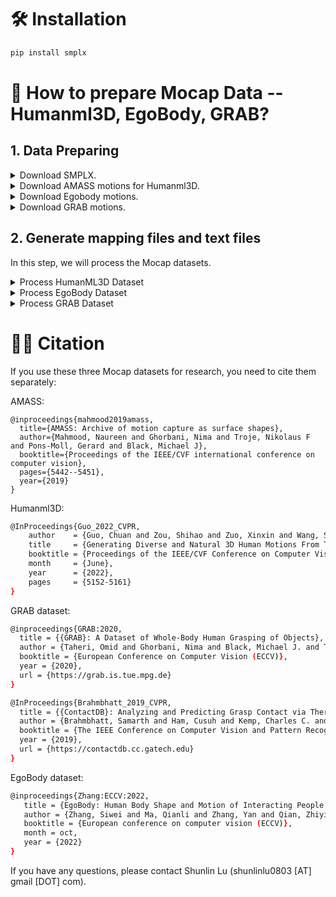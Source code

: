 

# 🛠️ Installation

```bash
pip install smplx
```

# 🚀 How to prepare Mocap Data --Humanml3D, EgoBody, GRAB?

## 1. Data Preparing


<details>
<summary>Download SMPLX.</summary>

Download SMPL-X model from [SMPL-X_v1.1](https://smpl-x.is.tue.mpg.de/download.php). Then place all the models under `./body_model/`. The `./body_model/` folder tree should be:

```bash
./body_models

├── smplx
│   ├── SMPLX_FEMALE.npz
│   ├── SMPLX_FEMALE.pkl
│   ├── SMPLX_MALE.npz
│   ├── SMPLX_MALE.pkl
│   ├── SMPLX_NEUTRAL.npz
│   └── SMPLX_NEUTRAL.pkl
```

</details>


<details>
<summary>Download AMASS motions for Humanml3D.</summary>

  - Download [AMASS](https://amass.is.tue.mpg.de/download.php) motions. 
  - Please download the AMASS data with `SMPL-X G`. If you use the SMPL-X data, please save them at `./datasets/amass_data/`. 

  The `datasets/amass_data/` folder tree should be:

```bash
  ./amass_data/

  ├── amass_data
    ├── ACCAD
    ├── BioMotionLab_NTroje
    ├── BMLhandball
    ├── BMLmovi
    ├── CMU
    ├── CNRS
    ├── DFaust_67
    ├── EKUT
    ├── Eyes_Japan_Dataset
    ├── GRAB
    ├── HUMAN4D
    ├── HumanEva
    ├── KIT
    ├── MPI_HDM05
    ├── MPI_Limits
    ├── MPI_mosh
    ├── SFU
    ├── SOMA
    ├── SSM_synced
    ├── TCD_handMocap
    ├── TotalCapture
    └── Transitions_mocap
```
</details>    

<details>
<summary>Download Egobody motions.</summary>

  - Download [Egobody](https://egobody.ethz.ch/) motions. 
  - Please obey the Egobody dataset license and fill the form to get the download link.

  The `datasets/EgoBody/` folder tree should be:
```bash
  ./EgoBody/

  ├── EgoBody
    ├── smplx_camera_wearer_test
    ├── smplx_camera_wearer_train
    ├── smplx_camera_wearer_val
    ├── smplx_interactee_test
    ├── smplx_interactee_train
    └── smplx_interactee_val
```

</details>    

<details>
<summary>Download GRAB motions.</summary>

  - Download [GRAB](https://grab.is.tue.mpg.de/download.php) motions. 
  - Please obey the GRAB dataset license.

  The `datasets/EgoBody/` folder tree should be:

  ```bash
  ./GRAB/

  ├── GRAB
    ├── s1
    ├── s2
    ├── s3
    ├── s4
    ├── s5
    ├── s6
    ├── s7
    ├── s8
    ├── s9
    └── s10
  ```
</details>   

## 2. Generate mapping files and text files

In this step, we will process the Mocap datasets.

<details>
<summary>Process HumanML3D Dataset</summary>

Download `texts.zip` from [HumanML3D](https://github.com/EricGuo5513/HumanML3D) repo.

```bash
python humanml.py
```
</details>    


<details>
<summary>Process EgoBody Dataset</summary>

The manually annotated text labels of Egobody dataset is provided at `egobody_description_all.csv`.

```bash
python egobody.py
```
</details>    
    

<details>
<summary>Process GRAB Dataset</summary>

```bash
python grab.py
```
</details> 


# 🤝🏼 Citation

If you use these three Mocap datasets for research, you need to cite them separately: 

AMASS:

```
@inproceedings{mahmood2019amass,
  title={AMASS: Archive of motion capture as surface shapes},
  author={Mahmood, Naureen and Ghorbani, Nima and Troje, Nikolaus F and Pons-Moll, Gerard and Black, Michael J},
  booktitle={Proceedings of the IEEE/CVF international conference on computer vision},
  pages={5442--5451},
  year={2019}
} 
```

Humanml3D: 
```bash
@InProceedings{Guo_2022_CVPR,
    author    = {Guo, Chuan and Zou, Shihao and Zuo, Xinxin and Wang, Sen and Ji, Wei and Li, Xingyu and Cheng, Li},
    title     = {Generating Diverse and Natural 3D Human Motions From Text},
    booktitle = {Proceedings of the IEEE/CVF Conference on Computer Vision and Pattern Recognition (CVPR)},
    month     = {June},
    year      = {2022},
    pages     = {5152-5161}
}
```

GRAB dataset:
```bash
@inproceedings{GRAB:2020,
  title = {{GRAB}: A Dataset of Whole-Body Human Grasping of Objects},
  author = {Taheri, Omid and Ghorbani, Nima and Black, Michael J. and Tzionas, Dimitrios},
  booktitle = {European Conference on Computer Vision (ECCV)},
  year = {2020},
  url = {https://grab.is.tue.mpg.de}
}

@InProceedings{Brahmbhatt_2019_CVPR,
  title = {{ContactDB}: Analyzing and Predicting Grasp Contact via Thermal Imaging},
  author = {Brahmbhatt, Samarth and Ham, Cusuh and Kemp, Charles C. and Hays, James},
  booktitle = {The IEEE Conference on Computer Vision and Pattern Recognition (CVPR)},
  year = {2019},
  url = {https://contactdb.cc.gatech.edu}
}
```

EgoBody dataset:
```bash
@inproceedings{Zhang:ECCV:2022,
   title = {EgoBody: Human Body Shape and Motion of Interacting People from Head-Mounted Devices},
   author = {Zhang, Siwei and Ma, Qianli and Zhang, Yan and Qian, Zhiyin and Kwon, Taein and Pollefeys, Marc and Bogo, Federica and Tang, Siyu},
   booktitle = {European conference on computer vision (ECCV)},
   month = oct,
   year = {2022}
}
```


If you have any questions, please contact Shunlin Lu (shunlinlu0803 [AT] gmail [DOT] com).

